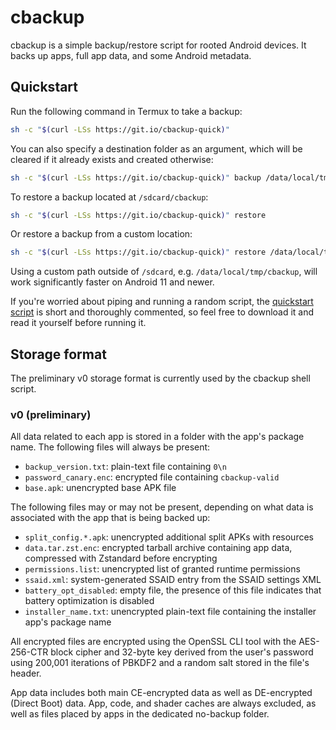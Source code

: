 # cbackup

cbackup is a simple backup/restore script for rooted Android devices. It backs up apps, full app data, and some Android metadata.

## Quickstart

Run the following command in Termux to take a backup:

```bash
sh -c "$(curl -LSs https://git.io/cbackup-quick)"
```

You can also specify a destination folder as an argument, which will be cleared if it already exists and created otherwise:

```bash
sh -c "$(curl -LSs https://git.io/cbackup-quick)" backup /data/local/tmp/cbackup
```

To restore a backup located at `/sdcard/cbackup`:

```bash
sh -c "$(curl -LSs https://git.io/cbackup-quick)" restore
```

Or restore a backup from a custom location:

```bash
sh -c "$(curl -LSs https://git.io/cbackup-quick)" restore /data/local/tmp/cbackup
```

Using a custom path outside of `/sdcard`, e.g. `/data/local/tmp/cbackup`, will work significantly faster on Android 11 and newer.

If you're worried about piping and running a random script, the [quickstart script](https://github.com/kdrag0n/cbackup/blob/master/termux-quickstart.sh) is short and thoroughly commented, so feel free to download it and read it yourself before running it.

## Storage format

The preliminary v0 storage format is currently used by the cbackup shell script.

### v0 (preliminary)

All data related to each app is stored in a folder with the app's package name. The following files will always be present:

- `backup_version.txt`: plain-text file containing `0\n`
- `password_canary.enc`: encrypted file containing `cbackup-valid`
- `base.apk`: unencrypted base APK file

The following files may or may not be present, depending on what data is associated with the app that is being backed up:

- `split_config.*.apk`: unencrypted additional split APKs with resources
- `data.tar.zst.enc`: encrypted tarball archive containing app data, compressed with Zstandard before encrypting
- `permissions.list`: unencrypted list of granted runtime permissions
- `ssaid.xml`: system-generated SSAID entry from the SSAID settings XML
- `battery_opt_disabled`: empty file, the presence of this file indicates that battery optimization is disabled
- `installer_name.txt`: unencrypted plain-text file containing the installer app's package name

All encrypted files are encrypted using the OpenSSL CLI tool with the AES-256-CTR block cipher and 32-byte key derived from the user's password using 200,001 iterations of PBKDF2 and a random salt stored in the file's header.

App data includes both main CE-encrypted data as well as DE-encrypted (Direct Boot) data. App, code, and shader caches are always excluded, as well as files placed by apps in the dedicated no-backup folder.
